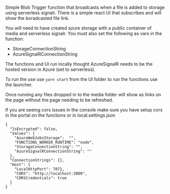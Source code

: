 Simple Blob Trigger function that broadcasts when a file is added to storage using serverless signalr. There is a simple react UI that subscribes and will show the boradcasted file link.

You will need to have created azure storage with a public container of media and serverless signalr. You must also set the following as vars in the function:

* StorageConnectionString  
* AzureSignalRConnectionString  

The functions and UI run locally thought AzureSignalR needs to be the hosted version in Azure (set to serverless). 

To run the use use `yarn start` from the UI folder to run the functions use the launcher.

Once running any files dropped in to the media folder will show as links on the page without the page needing to be refreshed.

If you are seeing cors issues in the console make sure you have setup cors in the portal on the functions or  in local.settings.json 

```
{
  "IsEncrypted": false,
  "Values": {
    "AzureWebJobsStorage":  "",
    "FUNCTIONS_WORKER_RUNTIME": "node",
    "StorageConnectionString": "",
    "AzureSignalRConnectionString": ""
  },
  "ConnectionStrings": {},
  "Host": {
    "LocalHttpPort": 7071,
    "CORS": "http://localhost:3000",
    "CORSCredentials": true
  }
}
```
